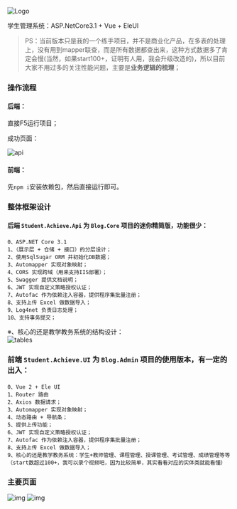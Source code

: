 

![Logo](https://img.neters.club/github/studentachievelogo.png)

 学生管理系统：ASP.NetCore3.1 + Vue + EleUI
 
 > PS：当前版本只是我的一个练手项目，并不是商业化产品，在多表的处理上，没有用到mapper联查，而是所有数据都查出来，这种方式数据多了肯定会慢(当然，如果start100+，证明有人用，我会升级改造的)，所以目前大家不用过多的关注性能问题，主要是**业务逻辑的梳理**；  

 ### 操作流程

 
 
 #### 后端：  
 直接F5运行项目；
 
 成功页面：   
 
![api](http://img.neters.club/github/WeChat%20Image_20200623110457.png)
   
   
     
     
#### 前端：  
先`npm i`安装依赖包，然后直接运行即可。
 
          


 
 
 
 ### 整体框架设计
 
 #### 后端  	`Student.Achieve.Api` 为 `Blog.Core`  项目的迷你精简版，功能很少：
 ```
 0、ASP.NET Core 3.1 
 1、（展示层 + 仓储 + 接口）的分层设计；
 2、使用SqlSugar ORM 并初始化DB数据；
 3、Automapper 实现对象映射；
 4、CORS 实现跨域（用来支持IIS部署）；
 5、Swagger 提供文档说明；
 6、JWT 实现自定义策略授权认证；
 7、Autofac 作为依赖注入容器，提供程序集批量注册；
 8、支持上传 Excel 做数据导入；
 9、Log4net 负责日志处理；
 10、支持事务提交；
 ```
 ※、核心的还是教学教务系统的结构设计：  
 ![tables](http://img.neters.club/github/2020-06-23_114632.png)
 
 

 ### 前端  	`Student.Achieve.UI` 为 `Blog.Admin`  项目的使用版本，有一定的出入：
 ```
 0、Vue 2 + Ele UI
 1、Router 路由
 2、Axios 数据请求；
 3、Automapper 实现对象映射；
 4、动态路由 + 导航条；
 5、提供上传功能；
 6、JWT 实现自定义策略授权认证；
 7、Autofac 作为依赖注入容器，提供程序集批量注册；
 8、支持上传 Excel 做数据导入；
 9、核心的还是教学教务系统：学生+教师管理、课程管理、授课管理、考试管理、成绩管理等等（start数超过100+，我可以录个视频吧，因为比较简单，其实看看对应的实体类就能看懂）
 ```
 

### 主要页面

![img](http://img.neters.club/github/640.png)
![img](http://img.neters.club/github/33.png)
